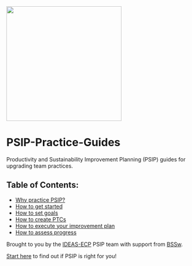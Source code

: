 
<img src="https://github.com/bssw-psip/ptc-catalog/blob/master/psip_logo.png" width="300">

# PSIP-Practice-Guides
Productivity and Sustainability Improvement Planning (PSIP) guides for upgrading team practices.

## Table of Contents:
* [Why practice PSIP?](why_practice_PSIP.md)
* [How to get started](how_to_start.md) 
* [How to set goals](how_to_set_goals.md) 
* [How to create PTCs](how_to_create_ptc.md)
* [How to execute your improvement plan](how_to_execute_plan.md) 
* [How to assess progress](how_to_assess_progress.md)

Brought to you by the [IDEAS-ECP](https://ideas-productivity.org) PSIP team with support from [BSSw](https://bssw.io).

[Start here](why_practice_PSIP.md) to find out if PSIP is right for you!
